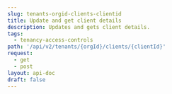 ```yaml
---
slug: tenants-orgid-clients-clientid
title: Update and get client details
description: Updates and gets client details.
tags:
  - tenancy-access-controls
path: '/api/v2/tenants/{orgId}/clients/{clientId}'
request:
  - get
  - post
layout: api-doc
draft: false
---
```


